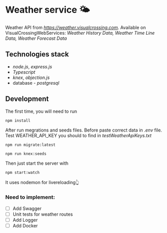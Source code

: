 # Weather service 🌤

Weather API from *https://weather.visualcrossing.com*.
Available on VisualCrossingWebServices: *Weather History Data, Weather Time Line Data, Weather Forecast Data* 

## Technologies stack
- *node.js*, *express.js*
- *Typescript*
- *knex*, *objection.js*
- database - *postgresql*
## Development

The first time, you will need to run

```
npm install
```

After run megrations and seeds files. Before paste correct data in *.env* file. Test WEATHER_API_KEY you should to find in *testWeatherApiKeys.txt*

```
npm run migrate:latest

npm run knex:seeds
```

Then just start the server with

```
npm start:watch
```
It uses nodemon for livereloading👆


### Need to implement:
- [ ] Add Swagger
- [ ] Unit tests for weather routes
- [ ] Add Logger
- [ ] Add Docker
